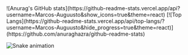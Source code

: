 <link rel="stylesheet" href="https://cdn.jsdelivr.net/gh/devicons/devicon@v2.15.1/devicon.min.css">
![Anurag's GitHub stats](https://github-readme-stats.vercel.app/api?username=Marcos-Auguusto&show_icons=true&theme=react)
[![Top Langs](https://github-readme-stats.vercel.app/api/top-langs/?username=Marcos-Auguusto&hide_progress=true&theme=react)](https://github.com/anuraghazra/github-readme-stats)

<i class="devicon-css3-plain-wordmark"></i>
   
  
 
![Snake animation](https://github.com/Marcos-Auguusto/Marcos-Auguusto/blob/output/github-contribution-grid-snake.svg)

